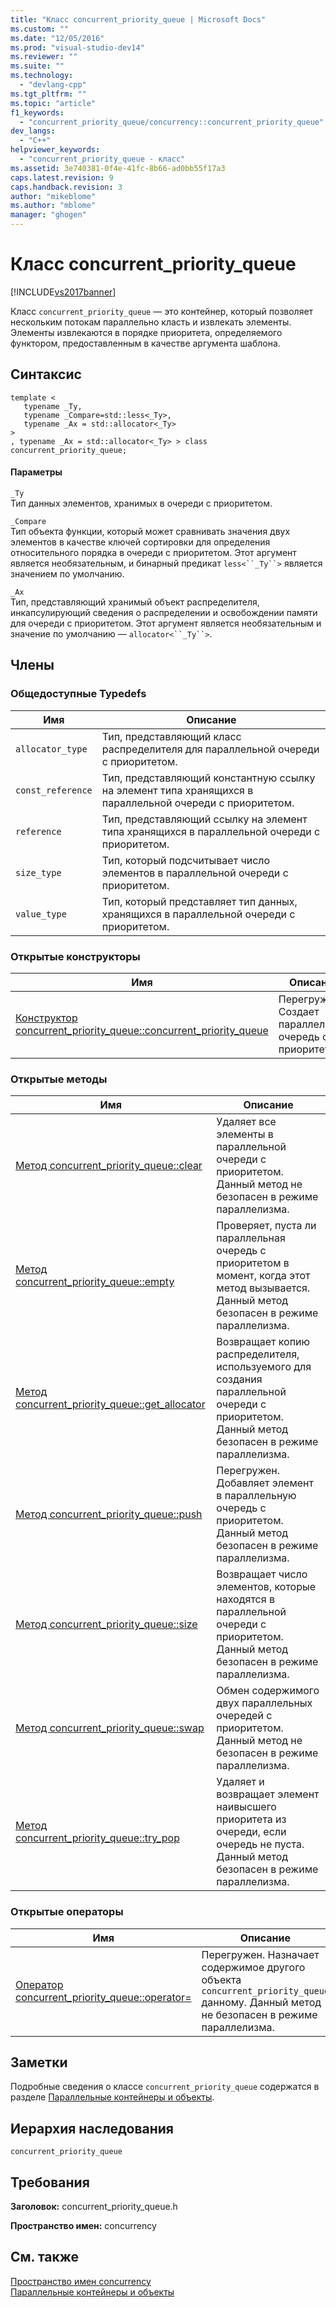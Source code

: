 ```yaml
---
title: "Класс concurrent_priority_queue | Microsoft Docs"
ms.custom: ""
ms.date: "12/05/2016"
ms.prod: "visual-studio-dev14"
ms.reviewer: ""
ms.suite: ""
ms.technology: 
  - "devlang-cpp"
ms.tgt_pltfrm: ""
ms.topic: "article"
f1_keywords: 
  - "concurrent_priority_queue/concurrency::concurrent_priority_queue"
dev_langs: 
  - "C++"
helpviewer_keywords: 
  - "concurrent_priority_queue - класс"
ms.assetid: 3e740381-0f4e-41fc-8b66-ad0bb55f17a3
caps.latest.revision: 9
caps.handback.revision: 3
author: "mikeblome"
ms.author: "mblome"
manager: "ghogen"
---
```

# Класс concurrent_priority_queue
[!INCLUDE[vs2017banner](../../../assembler/inline/includes/vs2017banner.md)]

Класс `concurrent_priority_queue` — это контейнер, который позволяет нескольким потокам параллельно класть и извлекать элементы.  Элементы извлекаются в порядке приоритета, определяемого функтором, предоставленным в качестве аргумента шаблона.  
  
## Синтаксис  
  
```  
template <  
   typename _Ty,  
   typename _Compare=std::less<_Ty>,  
   typename _Ax = std::allocator<_Ty>  
>  
, typename _Ax = std::allocator<_Ty> > class concurrent_priority_queue;  
```  
  
#### Параметры  
 `_Ty`  
 Тип данных элементов, хранимых в очереди с приоритетом.  
  
 `_Compare`  
 Тип объекта функции, который может сравнивать значения двух элементов в качестве ключей сортировки для определения относительного порядка в очереди с приоритетом.  Этот аргумент является необязательным, и бинарный предикат `less<``_Ty``>` является значением по умолчанию.  
  
 `_Ax`  
 Тип, представляющий хранимый объект распределителя, инкапсулирующий сведения о распределении и освобождении памяти для очереди с приоритетом.  Этот аргумент является необязательным и значение по умолчанию — `allocator<``_Ty``>`.  
  
## Члены  
  
### Общедоступные Typedefs  
  
|Имя|Описание|  
|---------|--------------|  
|`allocator_type`|Тип, представляющий класс распределителя для параллельной очереди с приоритетом.|  
|`const_reference`|Тип, представляющий константную ссылку на элемент типа хранящихся в параллельной очереди с приоритетом.|  
|`reference`|Тип, представляющий ссылку на элемент типа хранящихся в параллельной очереди с приоритетом.|  
|`size_type`|Тип, который подсчитывает число элементов в параллельной очереди с приоритетом.|  
|`value_type`|Тип, который представляет тип данных, хранящихся в параллельной очереди с приоритетом.|  
  
### Открытые конструкторы  
  
|Имя|Описание|  
|---------|--------------|  
|[Конструктор concurrent\_priority\_queue::concurrent\_priority\_queue](../Topic/concurrent_priority_queue::concurrent_priority_queue%20Constructor.md)|Перегружен.  Создает параллельную очередь с приоритетом.|  
  
### Открытые методы  
  
|Имя|Описание|  
|---------|--------------|  
|[Метод concurrent\_priority\_queue::clear](../Topic/concurrent_priority_queue::clear%20Method.md)|Удаляет все элементы в параллельной очереди с приоритетом.  Данный метод не безопасен в режиме параллелизма.|  
|[Метод concurrent\_priority\_queue::empty](../Topic/concurrent_priority_queue::empty%20Method.md)|Проверяет, пуста ли параллельная очередь с приоритетом в момент, когда этот метод вызывается.  Данный метод безопасен в режиме параллелизма.|  
|[Метод concurrent\_priority\_queue::get\_allocator](../Topic/concurrent_priority_queue::get_allocator%20Method.md)|Возвращает копию распределителя, используемого для создания параллельной очереди с приоритетом.  Данный метод безопасен в режиме параллелизма.|  
|[Метод concurrent\_priority\_queue::push](../Topic/concurrent_priority_queue::push%20Method.md)|Перегружен.  Добавляет элемент в параллельную очередь с приоритетом.  Данный метод безопасен в режиме параллелизма.|  
|[Метод concurrent\_priority\_queue::size](../Topic/concurrent_priority_queue::size%20Method.md)|Возвращает число элементов, которые находятся в параллельной очереди с приоритетом.  Данный метод безопасен в режиме параллелизма.|  
|[Метод concurrent\_priority\_queue::swap](../Topic/concurrent_priority_queue::swap%20Method.md)|Обмен содержимого двух параллельных очередей с приоритетом.  Данный метод не безопасен в режиме параллелизма.|  
|[Метод concurrent\_priority\_queue::try\_pop](../Topic/concurrent_priority_queue::try_pop%20Method.md)|Удаляет и возвращает элемент наивысшего приоритета из очереди, если очередь не пуста.  Данный метод безопасен в режиме параллелизма.|  
  
### Открытые операторы  
  
|Имя|Описание|  
|---------|--------------|  
|[Оператор concurrent\_priority\_queue::operator\=](../Topic/concurrent_priority_queue::operator=%20Operator.md)|Перегружен.  Назначает содержимое другого объекта `concurrent_priority_queue` данному.  Данный метод не безопасен в режиме параллелизма.|  
  
## Заметки  
 Подробные сведения о классе `concurrent_priority_queue` содержатся в разделе [Параллельные контейнеры и объекты](../../../parallel/concrt/parallel-containers-and-objects.md).  
  
## Иерархия наследования  
 `concurrent_priority_queue`  
  
## Требования  
 **Заголовок:** concurrent\_priority\_queue.h  
  
 **Пространство имен:** concurrency  
  
## См. также  
 [Пространство имен concurrency](../../../parallel/concrt/reference/concurrency-namespace.md)   
 [Параллельные контейнеры и объекты](../../../parallel/concrt/parallel-containers-and-objects.md)